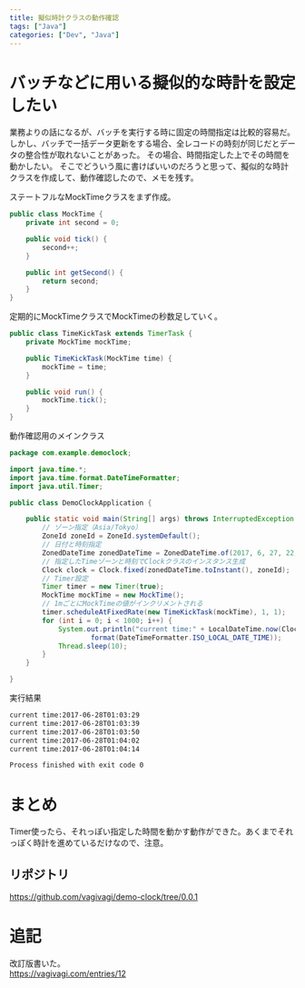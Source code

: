 ```yaml
---
title: 擬似時計クラスの動作確認
tags: ["Java"]
categories: ["Dev", "Java"]
---
```


# バッチなどに用いる擬似的な時計を設定したい

業務よりの話になるが、バッチを実行する時に固定の時間指定は比較的容易だ。  
しかし、バッチで一括データ更新をする場合、全レコードの時刻が同じだとデータの整合性が取れないことがあった。
その場合、時間指定した上でその時間を動かしたい。
そこでどういう風に書けばいいのだろうと思って、擬似的な時計クラスを作成して、動作確認したので、メモを残す。

ステートフルなMockTimeクラスをまず作成。
``` Java
public class MockTime {
    private int second = 0;

    public void tick() {
        second++;
    }

    public int getSecond() {
        return second;
    }
}
```

定期的にMockTimeクラスでMockTimeの秒数足していく。   
``` Java
public class TimeKickTask extends TimerTask {
    private MockTime mockTime;

    public TimeKickTask(MockTime time) {
        mockTime = time;
    }

    public void run() {
        mockTime.tick();
    }
}
```

動作確認用のメインクラス
``` Java
package com.example.democlock;

import java.time.*;
import java.time.format.DateTimeFormatter;
import java.util.Timer;

public class DemoClockApplication {

    public static void main(String[] args) throws InterruptedException {
        // ゾーン指定（Asia/Tokyo）
        ZoneId zoneId = ZoneId.systemDefault();
        // 日付と時刻指定
        ZonedDateTime zonedDateTime = ZonedDateTime.of(2017, 6, 27, 22, 0, 0, 0, zoneId);
        // 指定したTimeゾーンと時刻でClockクラスのインスタンス生成
        Clock clock = Clock.fixed(zonedDateTime.toInstant(), zoneId);
        // Timer設定
        Timer timer = new Timer(true);
        MockTime mockTime = new MockTime();
        // 1mごとにMockTimeの値がインクリメントされる
        timer.scheduleAtFixedRate(new TimeKickTask(mockTime), 1, 1);
        for (int i = 0; i < 1000; i++) {
            System.out.println("current time:" + LocalDateTime.now(Clock.offset(clock, Duration.ofSeconds(mockTime.getSecond()))).
                    format(DateTimeFormatter.ISO_LOCAL_DATE_TIME));
            Thread.sleep(10);
        }
    }

}

```

実行結果
``` bash
current time:2017-06-28T01:03:29
current time:2017-06-28T01:03:39
current time:2017-06-28T01:03:50
current time:2017-06-28T01:04:02
current time:2017-06-28T01:04:14

Process finished with exit code 0
```

# まとめ
Timer使ったら、それっぽい指定した時間を動かす動作ができた。あくまでそれっぽく時計を進めているだけなので、注意。
<br>
## リポジトリ
https://github.com/vagivagi/demo-clock/tree/0.0.1

# 追記
改訂版書いた。  
https://vagivagi.com/entries/12
